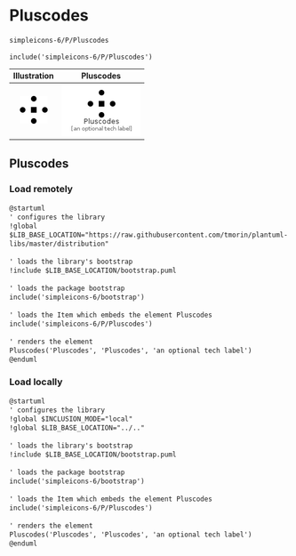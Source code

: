 # Pluscodes


```text
simpleicons-6/P/Pluscodes
```

```text
include('simpleicons-6/P/Pluscodes')
```



| Illustration | Pluscodes |
| :---: | :---: |
| ![illustration for Illustration](../../simpleicons-6/P/Pluscodes.png) | ![illustration for Pluscodes](../../simpleicons-6/P/Pluscodes.Local.png) |




## Pluscodes

### Load remotely
```plantuml
@startuml
' configures the library
!global $LIB_BASE_LOCATION="https://raw.githubusercontent.com/tmorin/plantuml-libs/master/distribution"

' loads the library's bootstrap
!include $LIB_BASE_LOCATION/bootstrap.puml

' loads the package bootstrap
include('simpleicons-6/bootstrap')

' loads the Item which embeds the element Pluscodes
include('simpleicons-6/P/Pluscodes')

' renders the element
Pluscodes('Pluscodes', 'Pluscodes', 'an optional tech label')
@enduml
```

### Load locally
```plantuml
@startuml
' configures the library
!global $INCLUSION_MODE="local"
!global $LIB_BASE_LOCATION="../.."

' loads the library's bootstrap
!include $LIB_BASE_LOCATION/bootstrap.puml

' loads the package bootstrap
include('simpleicons-6/bootstrap')

' loads the Item which embeds the element Pluscodes
include('simpleicons-6/P/Pluscodes')

' renders the element
Pluscodes('Pluscodes', 'Pluscodes', 'an optional tech label')
@enduml
```

